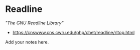 # Readline

_"The GNU Readline Library"_

* https://cnswww.cns.cwru.edu/php/chet/readline/rltop.html

Add your notes here.
